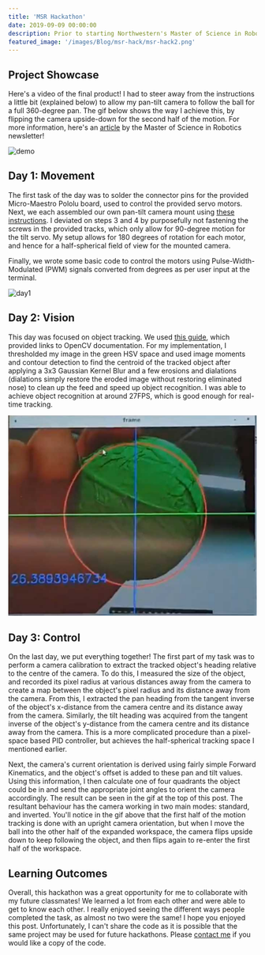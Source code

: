 ```yaml
---
title: 'MSR Hackathon'
date: 2019-09-09 00:00:00
description: Prior to starting Northwestern's Master of Science in Robotics program, my future classmates and I were invited to complete a 3-day hackathon!
featured_image: '/images/Blog/msr-hack/msr-hack2.png'
---
```

## Project Showcase

Here's a video of the final product! I had to steer away from the instructions a little bit (explained below) to allow my pan-tilt camera to follow the ball for a full 360-degree pan. The gif below shows the way I achieve this, by flipping the camera upside-down for the second half of the motion. For more information, here's an [article](https://www.mccormick.northwestern.edu/robotics/news/articles/2019/new-msr-students-bond-during-hackathon.html#OnsiteCampaign=news-listing-index_msr-inside-our-program-article_) by the Master of Science in Robotics newsletter!

![demo](/images/Blog/msr-hack/msr-hack.gif)

## Day 1: Movement

The first task of the day was to solder the connector pins for the provided Micro-Maestro Pololu board, used to control the provided servo motors. Next, we each assembled our own pan-tilt camera mount using [these instructions](https://www.sparkfun.com/datasheets/Robotics/Other/sensor%20pan%20tilt%20manual.jpg). I deviated on steps 3 and 4 by purposefully not fastening the screws in the provided tracks, which only allow for 90-degree motion for the tilt servo. My setup allows for 180 degrees of rotation for each motor, and hence for a half-spherical field of view for the mounted camera.

Finally, we wrote some basic code to control the motors using Pulse-Width-Modulated (PWM) signals converted from degrees as per user input at the terminal.

![day1](/images/Blog/msr-hack/msr-hack-day1.gif)

## Day 2: Vision

This day was focused on object tracking. We used [this guide](http://robotics.mech.northwestern.edu/~elwin/hackathon_day2.html), which provided links to OpenCV documentation. For my implementation, I thresholded my image in the green HSV space and used image moments and contour detection to find the centroid of the tracked object after applying a 3x3 Gaussian Kernel Blur and a few erosions and dialations (dialations simply restore the eroded image without restoring eliminated nose) to clean up the feed and speed up object recognition. I was able to achieve object recognition at around 27FPS, which is good enough for real-time tracking.

![day2](/images/Blog/msr-hack/msr-hack-day2.png)

## Day 3: Control

On the last day, we put everything together! The first part of my task was to perform a camera calibration to extract the tracked object's heading relative to the centre of the camera. To do this, I measured the size of the object, and recorded its pixel radius at various distances away from the camera to create a map between the object's pixel radius and its distance away from the camera. From this, I extracted the pan heading from the tangent inverse of the object's x-distance from the camera centre and its distance away from the camera. Similarly, the tilt heading was acquired from the tangent inverse of the object's y-distance from the camera centre and its distance away from the camera. This is a more complicated procedure than a pixel-space based PID controller, but achieves the half-spherical tracking space I mentioned earlier.

Next, the camera's current orientation is derived using fairly simple Forward Kinematics, and the object's offset is added to these pan and tilt values. Using this information, I then calculate one of four quadrants the object could be in and send the appropriate joint angles to orient the camera accordingly. The result can be seen in the gif at the top of this post. The resultant behaviour has the camera working in two main modes: standard, and inverted. You'll notice in the gif above that the first half of the motion tracking is done with an upright camera orientation, but when I move the ball into the other half of the expanded workspace, the camera flips upside down to keep following the object, and then flips again to re-enter the first half of the workspace.


## Learning Outcomes

Overall, this hackathon was a great opportunity for me to collaborate with my future classmates! We learned a lot from each other and were able to get to know each other. I really enjoyed seeing the different ways people completed the task, as almost no two were the same! I hope you enjoyed this post. Unfortunately, I can't share the code as it is possible that the same project may be used for future hackathons. Please [contact me](/contact) if you would like a copy of the code.